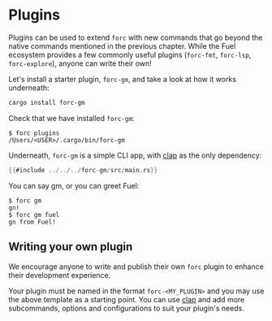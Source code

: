 # Plugins

Plugins can be used to extend `forc` with new commands that go beyond the native commands mentioned in the previous chapter. While the Fuel ecosystem provides a few commonly useful plugins (`forc-fmt`, `forc-lsp`, `forc-explore`), anyone can write their own!

Let's install a starter plugin, `forc-gm`, and take a look at how it works underneath:

```sh
cargo install forc-gm
```

Check that we have installed `forc-gm`:

```console
$ forc plugins
/Users/<USER>/.cargo/bin/forc-gm
```

Underneath, `forc-gm` is a simple CLI app, with [clap](https://docs.rs/clap/latest/clap/) as the only dependency:

```rust
{{#include ../../../forc-gm/src/main.rs}}
```

You can say gm, or you can greet Fuel:

```console
$ forc gm
gn!
$ forc gm fuel
gn from Fuel!
```

## Writing your own plugin

We encourage anyone to write and publish their own `forc` plugin to enhance their development experience.

Your plugin must be named in the format `forc-<MY_PLUGIN>` and you may use the above template as a starting point. You can use [clap](https://docs.rs/clap/latest/clap/) and add more subcommands, options and configurations to suit your plugin's needs.
